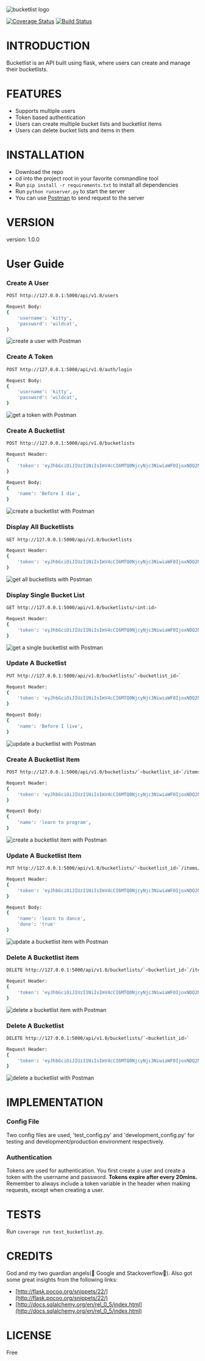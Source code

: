 ![bucketlist logo](http://s27.postimg.org/fdhwsdoqr/Bucket_List_logo.png) 

[![Coverage Status](https://coveralls.io/repos/andela-tadesanya/bucketlist/badge.svg?branch=master&service=github)](https://coveralls.io/github/andela-tadesanya/bucketlist?branch=master) [![Build Status](https://travis-ci.org/andela-tadesanya/bucketlist.svg?branch=master)](https://travis-ci.org/andela-tadesanya/bucketlist)
# INTRODUCTION
Bucketlist is an API built using flask, where users can create and manage their bucketlists.

# FEATURES
- Supports multiple users
- Token based authentication
- Users can create multiple bucket lists and bucketlist items
- Users can delete bucket lists and items in them

# INSTALLATION
- Download the repo
- cd into the project root in your favorite commandline tool
- Run `pip install -r requirements.txt` to install all dependencies
- Run `python runserver.py` to start the server
- You can use [Postman](https://chrome.google.com/webstore/detail/postman/fhbjgbiflinjbdggehcddcbncdddomop?hl=en) to send request to the server

# VERSION
version: 1.0.0

# User Guide
### Create A User
```bash
POST http://127.0.0.1:5000/api/v1.0/users

Request Body:
{
    'username': 'kitty',
    'password': 'wildcat',
}
```

![create a user with Postman](https://gyazo.com/048a496936c0da43e46543ff85d43dba.gif)

### Create A Token
```bash
POST http://127.0.0.1:5000/api/v1.0/auth/login

Request Body:
{
    'username': 'kitty',
    'password': 'wildcat',
}
```
![get a token with Postman](https://gyazo.com/d23c8293f95e2207a870cd6405012cf5.gif)

### Create A Bucketlist
```bash
POST http://127.0.0.1:5000/api/v1.0/bucketlists

Request Header:
{
    'token': 'eyJhbGciOiJIUzI1NiIsImV4cCI6MTQ0NjcyNjc3NiwiaWF0IjoxNDQ2NzI1NTc2fQ.eyJpZCI6MX0.uN8pUuUAhixYkmbNISsk5ruBZf6N6oSPd66K_c8dSvo'
}

Request Body:
{
    'name': 'Before I die',
}
```

![create a bucketlist with Postman](https://gyazo.com/fe71f081a020a9f8cd222e0242a7848c.gif)

### Display All Bucketlists
```bash
GET http://127.0.0.1:5000/api/v1.0/bucketlists

Request Header:
{
    'token': 'eyJhbGciOiJIUzI1NiIsImV4cCI6MTQ0NjcyNjc3NiwiaWF0IjoxNDQ2NzI1NTc2fQ.eyJpZCI6MX0.uN8pUuUAhixYkmbNISsk5ruBZf6N6oSPd66K_c8dSvo'
}
```

![get all bucketlists with Postman](https://gyazo.com/342f0f3e927e3926e5675f2a533f6458.gif)

### Display Single Bucket List
```bash
GET http://127.0.0.1:5000/api/v1.0/bucketlists/<int:id>

Request Header:
{
    'token': 'eyJhbGciOiJIUzI1NiIsImV4cCI6MTQ0NjcyNjc3NiwiaWF0IjoxNDQ2NzI1NTc2fQ.eyJpZCI6MX0.uN8pUuUAhixYkmbNISsk5ruBZf6N6oSPd66K_c8dSvo'
}
```

![get a single bucketlist with Postman](https://gyazo.com/64dc9747140723a72577656e87b14c9d.gif)

### Update A Bucketlist
```bash
PUT http://127.0.0.1:5000/api/v1.0/bucketlists/`<bucketlist_id>`

Request Header:
{
    'token': 'eyJhbGciOiJIUzI1NiIsImV4cCI6MTQ0NjcyNjc3NiwiaWF0IjoxNDQ2NzI1NTc2fQ.eyJpZCI6MX0.uN8pUuUAhixYkmbNISsk5ruBZf6N6oSPd66K_c8dSvo'
}

Request Body:
{
    'name': 'Before I live',
}
```

![update a bucketlist with Postman](https://gyazo.com/b07ef55c62e2dd79e3ede469c7529ae4.gif)

### Create A Bucketlist Item
```bash
POST http://127.0.0.1:5000/api/v1.0/bucketlists/`<bucketlist_id>`/items

Request Header:
{
    'token': 'eyJhbGciOiJIUzI1NiIsImV4cCI6MTQ0NjcyNjc3NiwiaWF0IjoxNDQ2NzI1NTc2fQ.eyJpZCI6MX0.uN8pUuUAhixYkmbNISsk5ruBZf6N6oSPd66K_c8dSvo'
}

Request Body:
{
    'name': 'learn to program',
}
```

![create a bucketlist item with Postman](https://gyazo.com/009343bfa16ff9ce72b4e08d51b732e9.gif)

### Update A Bucketlist Item
```bash
PUT http://127.0.0.1:5000/api/v1.0/bucketlists/`<bucketlist_id>`/items/`<bucketlist_item_id>`

Request Header:
{
    'token': 'eyJhbGciOiJIUzI1NiIsImV4cCI6MTQ0NjcyNjc3NiwiaWF0IjoxNDQ2NzI1NTc2fQ.eyJpZCI6MX0.uN8pUuUAhixYkmbNISsk5ruBZf6N6oSPd66K_c8dSvo'
}

Request Body:
{
    'name': 'learn to dance',
    'done': 'true'
}
```

![update a bucketlist item with Postman](https://gyazo.com/71967a8ba3827113b10309f1e64a5db1.gif)

### Delete A Bucketlist item
```bash
DELETE http://127.0.0.1:5000/api/v1.0/bucketlists/`<bucketlist_id>`/items/`<bucketlist_item_id>`

Request Header:
{
    'token': 'eyJhbGciOiJIUzI1NiIsImV4cCI6MTQ0NjcyNjc3NiwiaWF0IjoxNDQ2NzI1NTc2fQ.eyJpZCI6MX0.uN8pUuUAhixYkmbNISsk5ruBZf6N6oSPd66K_c8dSvo'
}
```

![delete a bucketlist item with Postman](https://gyazo.com/703bdf0856a763cff16448a43306b1a7.gif)

### Delete A Bucketlist
```bash
DELETE http://127.0.0.1:5000/api/v1.0/bucketlists/`<bucketlist_id>`

Request Header:
{
    'token': 'eyJhbGciOiJIUzI1NiIsImV4cCI6MTQ0NjcyNjc3NiwiaWF0IjoxNDQ2NzI1NTc2fQ.eyJpZCI6MX0.uN8pUuUAhixYkmbNISsk5ruBZf6N6oSPd66K_c8dSvo'
}
```

![delete a bucketlist with Postman](https://gyazo.com/eae1197f708243dcc01b7036f9e90be3.gif)


# IMPLEMENTATION

### Config File
Two config files are used, 'test_config.py' and 'development_config.py' for testing and development/production environment respectively.

### Authentication
Tokens are used for authentication. You first create a user and create a token with the username and password. **Tokens expire after every 20mins.** Remember to always include a token variable in the header when making requests, except when creating a user.


# TESTS
Run `coverage run test_bucketlist.py`. 


# CREDITS
God and my two guardian angels(:angel: Google and Stackoverflow:angel:).
Also got some great insights from the following links:

- [http://flask.pocoo.org/snippets/22/](http://flask.pocoo.org/snippets/22/)
- [http://docs.sqlalchemy.org/en/rel_0_5/index.html](http://docs.sqlalchemy.org/en/rel_0_5/index.html)

# LICENSE
Free
